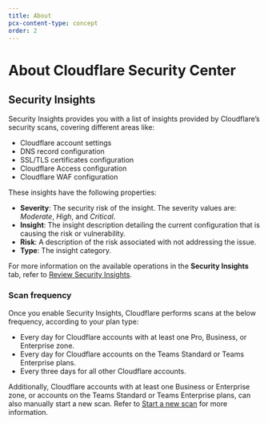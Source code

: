 ```yaml
---
title: About
pcx-content-type: concept
order: 2
---
```


# About Cloudflare Security Center

## Security Insights

Security Insights provides you with a list of insights provided by Cloudflare’s security scans, covering different areas like:

* Cloudflare account settings
* DNS record configuration
* SSL/TLS certificates configuration
* Cloudflare Access configuration
* Cloudflare WAF configuration

These insights have the following properties:

* **Severity**: The security risk of the insight. The severity values are: _Moderate_, _High_, and _Critical_.
* **Insight**: The insight description detailing the current configuration that is causing the risk or vulnerability.
* **Risk**: A description of the risk associated with not addressing the issue.
* **Type**: The insight category.

For more information on the available operations in the **Security Insights** tab, refer to [Review Security Insights](/tasks/review-insights).

### Scan frequency

Once you enable Security Insights, Cloudflare performs scans at the below frequency, according to your plan type:

* Every day for Cloudflare accounts with at least one Pro, Business, or Enterprise zone.
* Every day for Cloudflare accounts on the Teams Standard or Teams Enterprise plans.
* Every three days for all other Cloudflare accounts.

Additionally, Cloudflare accounts with at least one Business or Enterprise zone, or accounts on the Teams Standard or Teams Enterprise plans, can also manually start a new scan. Refer to [Start a new scan](/tasks/start-scan) for more information.
